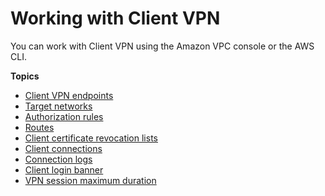 # Working with Client VPN<a name="cvpn-working"></a>

You can work with Client VPN using the Amazon VPC console or the AWS CLI\.

**Topics**
+ [Client VPN endpoints](cvpn-working-endpoints.md)
+ [Target networks](cvpn-working-target.md)
+ [Authorization rules](cvpn-working-rules.md)
+ [Routes](cvpn-working-routes.md)
+ [Client certificate revocation lists](cvpn-working-certificates.md)
+ [Client connections](cvpn-working-connections.md)
+ [Connection logs](cvpn-working-with-connection-logs.md)
+ [Client login banner](cvpn-working-login-banner.md)
+ [VPN session maximum duration](cvpn-working-max-duration.md)